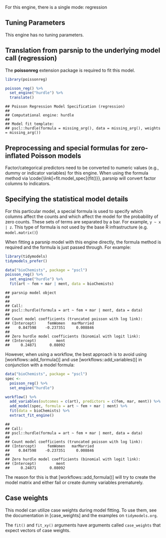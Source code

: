 


For this engine, there is a single mode: regression

## Tuning Parameters

This engine has no tuning parameters. 

## Translation from parsnip to the underlying model call  (regression)

The **poissonreg** extension package is required to fit this model.


``` r
library(poissonreg)

poisson_reg() %>%
  set_engine("hurdle") %>%
  translate()
```

```
## Poisson Regression Model Specification (regression)
## 
## Computational engine: hurdle 
## 
## Model fit template:
## pscl::hurdle(formula = missing_arg(), data = missing_arg(), weights = missing_arg())
```

## Preprocessing and special formulas for zero-inflated Poisson models


Factor/categorical predictors need to be converted to numeric values (e.g., dummy or indicator variables) for this engine. When using the formula method via \\code{\\link[=fit.model_spec]{fit()}}, parsnip will convert factor columns to indicators.

## Specifying the statistical model details

For this particular model, a special formula is used to specify which columns affect the counts and which affect the model for the probability of zero counts. These sets of terms are separated by a bar. For example, `y ~ x | z`. This type of formula is not used by the base R infrastructure (e.g. `model.matrix()`)

When fitting a parsnip model with this engine directly, the formula method is required and the formula is just passed through. For example:




``` r
library(tidymodels)
tidymodels_prefer()

data("bioChemists", package = "pscl")
poisson_reg() %>% 
  set_engine("hurdle") %>% 
  fit(art ~ fem + mar | ment, data = bioChemists)
```

```
## parsnip model object
## 
## 
## Call:
## pscl::hurdle(formula = art ~ fem + mar | ment, data = data)
## 
## Count model coefficients (truncated poisson with log link):
## (Intercept)     femWomen   marMarried  
##    0.847598    -0.237351     0.008846  
## 
## Zero hurdle model coefficients (binomial with logit link):
## (Intercept)         ment  
##     0.24871      0.08092
```

However, when using a workflow, the best approach is to avoid using [workflows::add_formula()] and use [workflows::add_variables()] in conjunction with a model formula:


``` r
data("bioChemists", package = "pscl")
spec <- 
  poisson_reg() %>% 
  set_engine("hurdle")

workflow() %>% 
  add_variables(outcomes = c(art), predictors = c(fem, mar, ment)) %>% 
  add_model(spec, formula = art ~ fem + mar | ment) %>% 
  fit(data = bioChemists) %>% 
  extract_fit_engine()
```

```
## 
## Call:
## pscl::hurdle(formula = art ~ fem + mar | ment, data = data)
## 
## Count model coefficients (truncated poisson with log link):
## (Intercept)     femWomen   marMarried  
##    0.847598    -0.237351     0.008846  
## 
## Zero hurdle model coefficients (binomial with logit link):
## (Intercept)         ment  
##     0.24871      0.08092
```

The reason for this is that [workflows::add_formula()] will try to create the model matrix and either fail or create dummy variables prematurely. 

## Case weights


This model can utilize case weights during model fitting. To use them, see the documentation in [case_weights] and the examples on `tidymodels.org`. 

The `fit()` and `fit_xy()` arguments have arguments called `case_weights` that expect vectors of case weights. 
